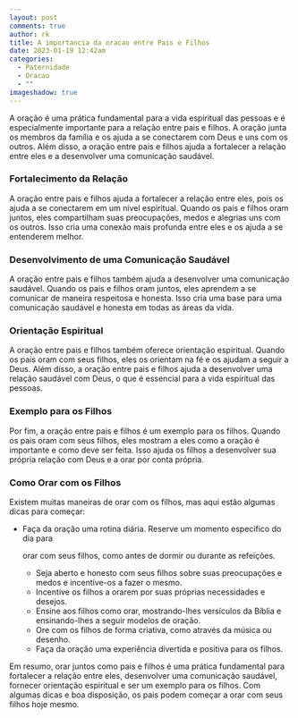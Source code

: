 ```yaml
---
layout: post
comments: true
author: rk
title: A importancia da oracao entre Pais e Filhos
date: 2023-01-19 12:42am
categories:
  - Paternidade
  - Oracao
  - ""
imageshadow: true
---
```

A oração é uma prática fundamental para a vida espiritual das pessoas e é especialmente importante para a relação entre pais e filhos. A oração junta os membros da família e os ajuda a se conectarem com Deus e uns com os outros. Além disso, a oração entre pais e filhos ajuda a fortalecer a relação entre eles e a desenvolver uma comunicação saudável.

### Fortalecimento da Relação

A oração entre pais e filhos ajuda a fortalecer a relação entre eles, pois os ajuda a se conectarem em um nível espiritual. Quando os pais e filhos oram juntos, eles compartilham suas preocupações, medos e alegrias uns com os outros. Isso cria uma conexão mais profunda entre eles e os ajuda a se entenderem melhor.

### Desenvolvimento de uma Comunicação Saudável

A oração entre pais e filhos também ajuda a desenvolver uma comunicação saudável. Quando os pais e filhos oram juntos, eles aprendem a se comunicar de maneira respeitosa e honesta. Isso cria uma base para uma comunicação saudável e honesta em todas as áreas da vida.

### Orientação Espiritual

A oração entre pais e filhos também oferece orientação espiritual. Quando os pais oram com seus filhos, eles os orientam na fé e os ajudam a seguir a Deus. Além disso, a oração entre pais e filhos ajuda a desenvolver uma relação saudável com Deus, o que é essencial para a vida espiritual das pessoas.

### Exemplo para os Filhos

Por fim, a oração entre pais e filhos é um exemplo para os filhos. Quando os pais oram com seus filhos, eles mostram a eles como a oração é importante e como deve ser feita. Isso ajuda os filhos a desenvolver sua própria relação com Deus e a orar por conta própria.

### Como Orar com os Filhos

Existem muitas maneiras de orar com os filhos, mas aqui estão algumas dicas para começar:

* Faça da oração uma rotina diária. Reserve um momento específico do dia para 

  orar com seus filhos, como antes de dormir ou durante as refeições.

  * Seja aberto e honesto com seus filhos sobre suas preocupações e medos e incentive-os a fazer o mesmo.
  * Incentive os filhos a orarem por suas próprias necessidades e desejos.
  * Ensine aos filhos como orar, mostrando-lhes versículos da Bíblia e ensinando-lhes a seguir modelos de oração.
  * Ore com os filhos de forma criativa, como através da música ou desenho.
  * Faça da oração uma experiência divertida e positiva para os filhos.

Em resumo, orar juntos como pais e filhos é uma prática fundamental para fortalecer a relação entre eles, desenvolver uma comunicação saudável, fornecer orientação espiritual e ser um exemplo para os filhos. Com algumas dicas e boa disposição, os pais podem começar a orar com seus filhos hoje mesmo.
